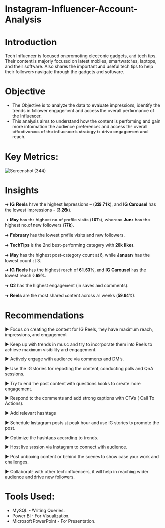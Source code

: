 # Instagram-Influencer-Account-Analysis

# Introduction
Tech Influencer is focused on promoting electronic gadgets, and tech tips. Their content is majorly focused on latest mobiles, smartwatches, laptops, and their software. Also shares the important and useful tech tips to help their followers navigate through the gadgets and software.

# Objective 
- The Objective is to analyze the data to evaluate impressions, identify the trends in follower engagement and access the overall performance of the Influencer.
- This analysis aims to understand how the content is performing and gain more information the audience preferences and access the overall effectiveness of the influencer’s strategy to drive engagement and reach.

# Key Metrics:
![Screenshot (344)](https://github.com/user-attachments/assets/80c0f495-7244-46e3-98bc-78508448382a)

# Insights

➜ 𝐈𝐆 𝐑𝐞𝐞𝐥𝐬 have the highest Impressions – (𝟑𝟑𝟗.𝟕𝟏𝐤), and 𝐈𝐆 𝐂𝐚𝐫𝐨𝐮𝐬𝐞𝐥 has the lowest Impressions  - (𝟑.𝟐𝟔𝐤).

➜ 𝐌𝐚𝐲 has the highest no.of profile visits (𝟏𝟎𝟕𝐤), whereas 𝐉𝐮𝐧𝐞 has the highest no.of new followers (𝟕𝟕𝐤).

➜ 𝐅𝐞𝐛𝐫𝐮𝐚𝐫𝐲 has the lowest profile visits and new followers.

➜ 𝐓𝐞𝐜𝐡𝐓𝐢𝐩𝐬 is the 2nd best-performing category with 𝟐𝟎𝐤 𝐥𝐢𝐤𝐞𝐬. 

➜ 𝐌𝐚𝐲 has the highest post-category count at 6, while 𝐉𝐚𝐧𝐮𝐚𝐫𝐲 has the lowest count at 3.

➜ 𝐈𝐆 𝐑𝐞𝐞𝐥𝐬 has the highest reach of 𝟔𝟏.𝟔𝟑%, and 𝐈𝐆 𝐂𝐚𝐫𝐨𝐮𝐬𝐞𝐥 has the lowest reach 𝟎.𝟔𝟗%. 

➜ 𝐐𝟐 has the highest engagement (in saves and comments).

➜ 𝐑𝐞𝐞𝐥𝐬 are the most shared content across all weeks (𝟓𝟗.𝟖𝟒%).

# Recommendations

► Focus on creating the content for IG Reels, they have maximum reach, impressions, and engagement.

► Keep up with trends in music and try to incorporate them into Reels to achieve maximum visibility and engagement.

► Actively engage with audience via comments and DM’s.

► Use the IG stories for reposting the content, conducting polls and QnA sessions.

► Try to end the post content with questions hooks to create more engagement.

► Respond to the comments and add strong captions with CTA’s ( Call To Actions).

► Add relevant hashtags

► Schedule Instagram posts at peak hour and use IG stories to promote the post.

► Optimize the hashtags according to trends.

► Host live session via Instagram to connect with audience.

► Post unboxing content or behind the scenes to show case your work and challenges. 

► Collaborate with other tech influencers, it will help in reaching wider audience and drive new followers.

# Tools Used:
- MySQL - Writing Queries.
- Power BI -  For Visualization.
- Microsoft PowerPoint - For Presentation.
